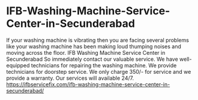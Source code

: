 # IFB-Washing-Machine-Service-Center-in-Secunderabad
 If your washing machine is vibrating then you are facing several problems like your washing machine has been making loud thumping noises and moving across the floor. IFB Washing Machine Service Center in Secunderabad So immediately contact our valuable service. We have well-equipped technicians for repairing the washing machine. We provide technicians for doorstep service. We only charge 350/- for service and we provide a warranty. Our services will available 24/7.  https://ifbservicefix.com/ifb-washing-machine-service-center-in-secunderabad/  
